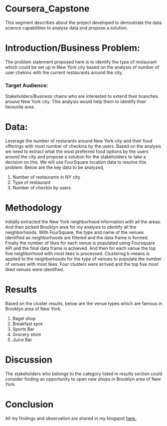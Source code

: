 # Coursera_Capstone

This segment describes about the project developed to demostrate the data science capabilities to analyse data and propose a solution.

# Introduction/Business Problem:

The problem statement proposed here is to identify the type of restaurant which could be set up in New York city based on the analysis of number of user chekins with the current restaurants around the city.

### Target Audience:
Stakeholders/Business chains who are interested to extend their branches around New York city. This analysis would help them to identify their favourite area.

# Data:
Leverage the number of resturants around New York city and their food offerings with most number of checkins by the users. Based on the analysis we need to extract what the most preferred food options by the users around the city and propose a solution for the stakeholders to take a decision on this. We will use FourSquare location data to resolve this problem. Below are the key data to be analyzed,

1. Number of restaurants in NY city
2. Type of restaurant
3. Number of checkin by users

# Methodology
Initially extracted the New York neighborhood information with all the areas.
And then picked Brooklyn area for my analysis to identify all the neighborhoods. With FourSquare, the type and name of the venues identified as neighborhoods are filtered and the data frame is formed.
Finally the number of likes for each venue is populated using Foursquare API and the final data frame is achieved.
And then for each vanue the top five neighborhood with most likes is processed.
Clustering k-means is applied to the neighborhoods for the type of venues to populate the number of venues with most likes.
Four clusters were arrived and the top five most liked venues were identified.

# Results
Based on the cluster results, below are the venue types which are famous in Brooklyn area of New York.
1. Bagel shop
2. Breakfast spot
3. Sports Bar
4. Grocery store
5. Juice Bar

# Discussion
The stakeholders who belongs to the category listed in results section could consider finding an opportunity to open new shops in Brooklyn area of New York.

# Conclusion
All my findings and observation are shared in my blogspot [here.](https://applieddatascience-byrk.blogspot.com/)
